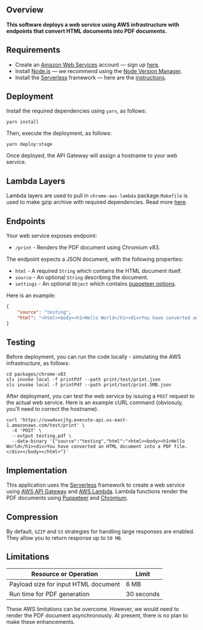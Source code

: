 ## Overview

**This software deploys a web service using AWS infrastructure with endpoints that convert HTML documents into PDF documents.**

## Requirements

* Create an [Amazon Web Services](https://aws.amazon.com/) account — sign up [here](https://portal.aws.amazon.com/billing/signup#/start).
* Install [Node.js](https://nodejs.org/en/) — we recommend using the [Node Version Manager](https://github.com/nvm-sh/nvm).
* Install the [Serverless](https://www.serverless.com/) framework — here are the [instructions](https://www.serverless.com/framework/docs/providers/aws/guide/installation/).

## Deployment

Install the required dependencies using `yarn`, as follows:

```shell
yarn install
```

Then, execute the deployment, as follows:

```
yarn deploy:stage
```

Once deployed, the API Gateway will assign a hostname to your web service.

## Lambda Layers

Lambda layers are used to pull in `chrome-aws-lambda` package.`Makefile` is used to 
make gzip archive with required dependencies. Read more [here](https://github.com/alixaxel/chrome-aws-lambda#aws-lambda-layer).

## Endpoints

Your web service exposes endpoint:

* ```/print``` - Renders the PDF document using Chromium v83.

The endpoint expects a JSON document, with the following properties:

* ```html``` - A required ```String``` which contains the HTML document itself.
* ```source``` - An optional ```String``` describing the document.
* ```settings``` - An optional ```Object``` which contains [puppeteer options](https://github.com/puppeteer/puppeteer/blob/v5.2.1/docs/api.md#pagepdfoptions).

Here is an example:

```json
{
	"source": "testing",
	"html": "<html><body><h1>Hello World</h1><div>You have converted an HTML document into a PDF file.</div></body></html>"
}
```

## Testing

Before deployment, you can run the code locally - simulating the AWS infrastructure, as follows:

```shell
cd packages/chrome-v83
sls invoke local -f printPdf --path print/test/print.json
sls invoke local -f printPdf --path print/test/print.5MB.json
```

After deployment, you can test the web service by issuing a ```POST``` request to the actual web service. Here is an example cURL command (obviosuly, you'll need to correct the hostname).

```shell
curl 'https://uvw4xxcjtg.execute-api.us-east-1.amazonaws.com/test/print' \
  -X 'POST' \
  --output testing.pdf \
  --data-binary '{"source":"testing","html":"<html><body><h1>Hello World</h1><div>You have converted an HTML document into a PDF file.</div></body></html>"}'
```

## Implementation

This application uses the [Serverless](https://www.serverless.com/) framework to create a web service using [AWS API Gateway](https://aws.amazon.com/api-gateway/) and [AWS Lambda](https://aws.amazon.com/lambda/). Lambda functions render the PDF documents using [Puppeteer](https://github.com/puppeteer/puppeteer) and [Chromium](https://github.com/alixaxel/chrome-aws-lambda).

## Compression

By default, `GZIP` and `S3` strategies for handling large responses are enabled. They allow you to return response up to `50 MB`.

## Limitations

| Resource or Operation | Limit |
| ------------- | ------------- |
| Payload size for input HTML document | 6 MB  |
| Run time for PDF generation  | 30 seconds |

These AWS limitations can be overcome. However, we would need to render the PDF document asynchronously. At present, there is no plan to make these enhancements.

